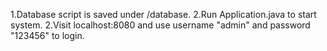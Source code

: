 1.Database script is saved under /database.
2.Run Application.java to start system.
2.Visit localhost:8080 and use username "admin" and password "123456" to login. 

